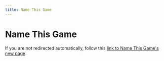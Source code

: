 ```yaml
---
title: Name This Game
---
```


# Name This Game

<html>
  <head>
    <title>Redirecting to Name This Game's documentation</title>
    <style>
      /* Basic styles for the popup */
      .popup {
          display: none;
          position: fixed;
          top: 0;
          left: 0;
          width: 100%;
          height: 100%;
          background-color: rgba(0, 0, 0, 0.5); /* Default background overlay */
          z-index: 999;
          justify-content: center;
          align-items: center;
      }
      .popup-content {
          background-color: #fff; /* Default light content background */
          padding: 20px;
          border-radius: 10px;
          text-align: center;
          width: 300px;
      }
      .dark-theme .popup {
          background-color: rgba(0, 0, 0, 0.7); /* Darker overlay for dark theme */
      }
      .dark-theme .popup-content {
          background-color: #333; /* Dark content background */
          color: #fff; /* Light text for dark theme */
      }
      button {
          margin-top: 10px;
          padding: 5px 10px;
          cursor: pointer;
      }
      /* Add spacing between checkbox and label text */
      input[type="checkbox"] {
          margin-right: 5px;
      }
    </style>
  </head>
  <body>
    <p>If you are not redirected automatically, follow this <a href="https://ale.farama.org/environments/name_this_game">link to Name This Game's new page</a>.</p>
    <div id="popup" class="popup">
    <div class="popup-content">
        <p>Name This Game's documentation has moved to <b>ale.farama.org</b></p>
        <label>
            <input type="checkbox" id="atariAutoRedirect">Enable auto-redirect next time
        </label>
        <br>
        <button id="atariRedirectBtn">Redirect to the new website</button>
        <button id="closePopupBtn">Close</button>
    </div>
    </div>
  </body>

  <script>
    // Function to get a cookie by name
    function getCookie(name) {
        console.log(`${document.cookie}`);
        const value = `; ${document.cookie}`;
        const parts = value.split(`; ${name}=`);
        if (parts.length === 2) {
            return parts.pop().split(';').shift();
        }
    }

    // Function to set a cookie
    function setCookie(name, value, days) {
        const date = new Date();
        date.setTime(date.getTime() + (days * 24 * 60 * 60 * 1000));
        const expires = `expires=${date.toUTCString()}`;
        document.cookie = `${name}=${value}; ${expires}; path=/`;  // environments/atari/
    }

    // Function to apply theme to the popup
    function applyTheme() {
        const theme = localStorage.getItem("theme") || "auto";
        const body = document.body;

        // Remove any existing theme classes
        body.classList.remove("dark-theme", "light-theme");

        if (theme === "dark") {
            body.classList.add("dark-theme");
        } else if (theme === "light") {
            body.classList.add("light-theme");
        } else if (theme === "auto") {
            // Check system preference for dark mode
            if (window.matchMedia && window.matchMedia('(prefers-color-scheme: dark)').matches) {
                body.classList.add("dark-theme");
            } else {
                body.classList.add("light-theme");
            }

            // Listen for system theme changes
            window.matchMedia('(prefers-color-scheme: dark)').addEventListener('change', e => {
                body.classList.remove("dark-theme", "light-theme");
                body.classList.add(e.matches ? "dark-theme" : "light-theme");
            });
        }
    }

    // Show popup if the cookie doesn't exist
    window.onload = function() {
        // Apply theme first
        applyTheme();

        const atariAutoRedirect = getCookie('atariAutoRedirect');
        if (atariAutoRedirect) {
            window.location.href = "https://ale.farama.org/environments/name_this_game";
        } else {
            document.getElementById('popup').style.display = 'flex';
        }
    };

    // Close popup and handle the "Don't show again" option
    document.getElementById('closePopupBtn').addEventListener('click', function() {
        document.getElementById('popup').style.display = 'none';
    });
    document.getElementById('atariRedirectBtn').addEventListener("click", function() {
        if (document.getElementById('atariAutoRedirect').checked) {
            setCookie('atariAutoRedirect', 'true', 90);  // Set cookie to not show for 90 days
        }
        console.log("redirecting");
        window.location.href = "https://ale.farama.org/environments/name_this_game";
    })
  </script>
</html>
